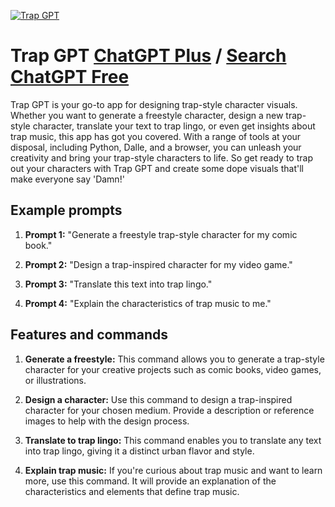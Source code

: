 
[![Trap GPT](https://files.oaiusercontent.com/file-L7FVwmC3gVFarF7ZkSfbR9GZ?se=2123-10-14T21%3A54%3A02Z&sp=r&sv=2021-08-06&sr=b&rscc=max-age%3D31536000%2C%20immutable&rscd=attachment%3B%20filename%3D28469d14-fc32-4c0d-b1b3-8d4c05ee39ca.png&sig=uH/9cKhF4uVtRoadN//yglCXfThBeHsbsbVU4xFcVIo%3D)](https://chat.openai.com/g/g-DSxnntBNR-trap-gpt)

# Trap GPT [ChatGPT Plus](https://chat.openai.com/g/g-DSxnntBNR-trap-gpt) / [Search ChatGPT Free](https://gptcall.net/index.html#/?search=Trap%20GPT)

Trap GPT is your go-to app for designing trap-style character visuals. Whether you want to generate a freestyle character, design a new trap-style character, translate your text to trap lingo, or even get insights about trap music, this app has got you covered. With a range of tools at your disposal, including Python, Dalle, and a browser, you can unleash your creativity and bring your trap-style characters to life. So get ready to trap out your characters with Trap GPT and create some dope visuals that'll make everyone say 'Damn!'

## Example prompts

1. **Prompt 1:** "Generate a freestyle trap-style character for my comic book."

2. **Prompt 2:** "Design a trap-inspired character for my video game."

3. **Prompt 3:** "Translate this text into trap lingo."

4. **Prompt 4:** "Explain the characteristics of trap music to me."

## Features and commands

1. **Generate a freestyle:** This command allows you to generate a trap-style character for your creative projects such as comic books, video games, or illustrations.

2. **Design a character:** Use this command to design a trap-inspired character for your chosen medium. Provide a description or reference images to help with the design process.

3. **Translate to trap lingo:** This command enables you to translate any text into trap lingo, giving it a distinct urban flavor and style.

4. **Explain trap music:** If you're curious about trap music and want to learn more, use this command. It will provide an explanation of the characteristics and elements that define trap music.


